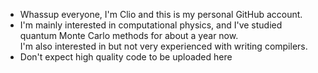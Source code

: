 - Whassup everyone, I'm Clio and this is my personal GitHub account.
- I'm mainly interested in computational physics, and I've studied quantum Monte Carlo methods for about a year now.  
  I'm also interested in but not very experienced with writing compilers.
- Don't expect high quality code to be uploaded here

<!---
MankyMeson/MankyMeson is a ✨ special ✨ repository because its `README.md` (this file) appears on your GitHub profile.
You can click the Preview link to take a look at your changes.
--->
